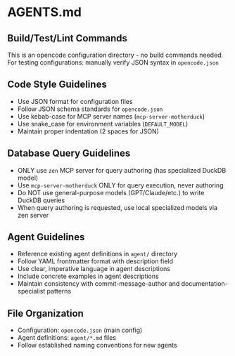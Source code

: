 # AGENTS.md

## Build/Test/Lint Commands
This is an opencode configuration directory - no build commands needed.
For testing configurations: manually verify JSON syntax in `opencode.json`

## Code Style Guidelines
- Use JSON format for configuration files
- Follow JSON schema standards for `opencode.json` 
- Use kebab-case for MCP server names (`mcp-server-motherduck`)
- Use snake_case for environment variables (`DEFAULT_MODEL`)
- Maintain proper indentation (2 spaces for JSON)

## Database Query Guidelines
- ONLY use `zen` MCP server for query authoring (has specialized DuckDB model)
- Use `mcp-server-motherduck` ONLY for query execution, never authoring
- Do NOT use general-purpose models (GPT/Claude/etc.) to write DuckDB queries
- When query authoring is requested, use local specialized models via zen server

## Agent Guidelines  
- Reference existing agent definitions in `agent/` directory
- Follow YAML frontmatter format with description field
- Use clear, imperative language in agent descriptions
- Include concrete examples in agent descriptions
- Maintain consistency with commit-message-author and documentation-specialist patterns

## File Organization
- Configuration: `opencode.json` (main config)
- Agent definitions: `agent/*.md` files
- Follow established naming conventions for new agents